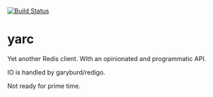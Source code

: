 [![Build Status](https://travis-ci.org/artnez/yarc.svg?branch=master)](http://travis-ci.org/artnez/yarc)

yarc
====

Yet another Redis client. With an opinionated and programmatic API.

IO is handled by garyburd/redigo.

Not ready for prime time.

